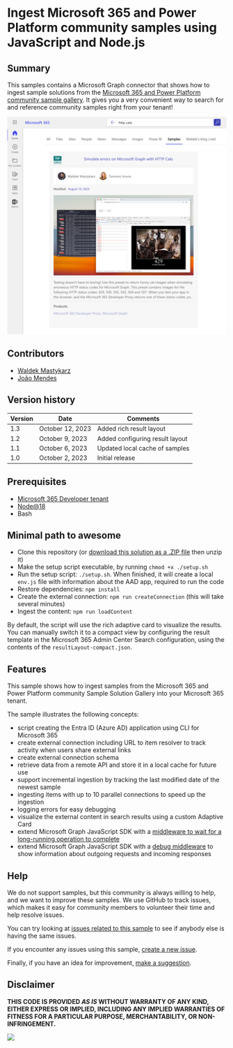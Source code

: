 # Ingest Microsoft 365 and Power Platform community samples using JavaScript and Node.js

## Summary

This samples contains a Microsoft Graph connector that shows how to ingest sample solutions from the [Microsoft 365 and Power Platform community sample gallery](https://adoption.microsoft.com/sample-solution-gallery/?keyword=&sort-by=creationDateTime-true&page=1). It gives you a very convenient way to search for and reference community samples right from your tenant!

![Microsoft 365 and Power Platform community rate limit samples displayed in Microsoft Search](assets/sample-rich.png)

## Contributors

- [Waldek Mastykarz](https://github.com/waldekmastykarz)
- [João Mendes](https://github.com/joaojmendes)

## Version history

Version|Date|Comments
-------|----|--------
1.3|October 12, 2023|Added rich result layout
1.2|October 9, 2023|Added configuring result layout
1.1|October 6, 2023|Updated local cache of samples
1.0|October 2, 2023|Initial release

## Prerequisites

- [Microsoft 365 Developer tenant](https://developer.microsoft.com/microsoft-365/dev-program)
- [Node@18](https://nodejs.org)
- Bash

## Minimal path to awesome

- Clone this repository (or [download this solution as a .ZIP file](https://pnp.github.io/download-partial/?url=https://github.com/pnp/graph-connectors-samples/tree/main/samples/nodejs-javascript-solutiongallery) then unzip it)
- Make the setup script executable, by running `chmod +x ./setup.sh`
- Run the setup script: `./setup.sh`. When finished, it will create a local `env.js` file with information about the AAD app, required to run the code
- Restore dependencies: `npm install`
- Create the external connection: `npm run createConnection` (this will take several minutes)
- Ingest the content: `npm run loadContent`

By default, the script will use the rich adaptive card to visualize the results. You can manually switch it to a compact view by configuring the result template in the Microsoft 365 Admin Center Search configuration, using the contents of the `resultLayout-compact.json`.

## Features

This sample shows how to ingest samples from the Microsoft 365 and Power Platform community Sample Solution Gallery into your Microsoft 365 tenant.

The sample illustrates the following concepts:

- script creating the Entra ID (Azure AD) application using CLI for Microsoft 365
- create external connection including URL to item resolver to track activity when users share external links
- create external connection schema
- retrieve data from a remote API and store it in a local cache for future use
- support incremental ingestion by tracking the last modified date of the newest sample
- ingesting items with up to 10 parallel connections to speed up the ingestion
- logging errors for easy debugging
- visualize the external content in search results using a custom Adaptive Card
- extend Microsoft Graph JavaScript SDK with a [middleware to wait for a long-running operation to complete](https://blog.mastykarz.nl/easily-handle-long-running-operations-middleware-microsoft-graph-javascript-sdk/)
- extend Microsoft Graph JavaScript SDK with a [debug middleware](https://blog.mastykarz.nl/easily-debug-microsoft-graph-javascript-sdk-requests/) to show information about outgoing requests and incoming responses

## Help

We do not support samples, but this community is always willing to help, and we want to improve these samples. We use GitHub to track issues, which makes it easy for  community members to volunteer their time and help resolve issues.

You can try looking at [issues related to this sample](https://github.com/pnp/graph-connectors-samples/issues?q=label%3A%22sample%3A%nodejs-javascript-solutiongallery%22) to see if anybody else is having the same issues.

If you encounter any issues using this sample, [create a new issue](https://github.com/pnp/graph-connectors-samples/issues/new).

Finally, if you have an idea for improvement, [make a suggestion](https://github.com/pnp/graph-connectors-samples/issues/new).

## Disclaimer

**THIS CODE IS PROVIDED *AS IS* WITHOUT WARRANTY OF ANY KIND, EITHER EXPRESS OR IMPLIED, INCLUDING ANY IMPLIED WARRANTIES OF FITNESS FOR A PARTICULAR PURPOSE, MERCHANTABILITY, OR NON-INFRINGEMENT.**

![](https://m365-visitor-stats.azurewebsites.net/SamplesGallery/pnp-graph-connector-nodejs-javascript-solutiongallery)
